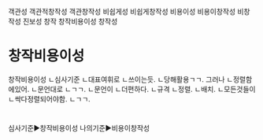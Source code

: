 객관성
객관적창작성
객관창작성
비쉽게성
비쉽게창작성
비용이성
비용이창작성
비창작성
진보성
창작
창작비용이성
창작성





# 창작비용이성
창작비용이성
ㄴ심사기준
ㄴ대표여휘로
ㄴ쓰이는듯.
ㄴ당해활용ㄱㄱ.
그러나
ㄴ정렬함에있어.
ㄴ문언대로
ㄴㄱㄱ.
ㄴ문언이
ㄴ더편하다.
ㄴ규격
ㄴ정렬.
ㄴ배치.
ㄴ모든것들이
ㄴ싹다정렬되어야함.
ㄴㄱㄱ.
#
심사기준▶창작비용이성
나의기준▶비용이창작성
